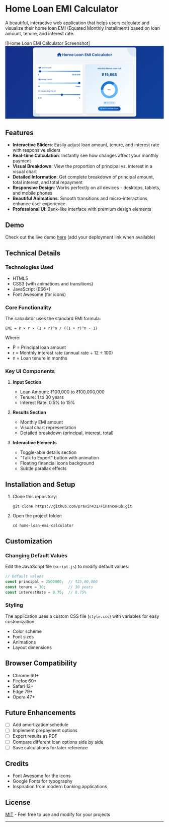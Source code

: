 # Home Loan EMI Calculator

A beautiful, interactive web application that helps users calculate and visualize their home loan EMI (Equated Monthly Installment) based on loan amount, tenure, and interest rate.

![Home Loan EMI Calculator Screenshot]
![alt text](image.png)
## Features

- **Interactive Sliders**: Easily adjust loan amount, tenure, and interest rate with responsive sliders
- **Real-time Calculation**: Instantly see how changes affect your monthly payment
- **Visual Breakdown**: View the proportion of principal vs. interest in a visual chart
- **Detailed Information**: Get complete breakdown of principal amount, total interest, and total repayment
- **Responsive Design**: Works perfectly on all devices - desktops, tablets, and mobile phones
- **Beautiful Animations**: Smooth transitions and micro-interactions enhance user experience
- **Professional UI**: Bank-like interface with premium design elements

## Demo

Check out the live demo [here](#) (add your deployment link when available)

## Technical Details

### Technologies Used

- HTML5
- CSS3 (with animations and transitions)
- JavaScript (ES6+)
- Font Awesome (for icons)

### Core Functionality

The calculator uses the standard EMI formula:

```
EMI = P × r × (1 + r)^n / ((1 + r)^n - 1)
```

Where:
- P = Principal loan amount
- r = Monthly interest rate (annual rate ÷ 12 ÷ 100)
- n = Loan tenure in months

### Key UI Components

1. **Input Section**
   - Loan Amount: ₹100,000 to ₹100,000,000
   - Tenure: 1 to 30 years
   - Interest Rate: 0.5% to 15%

2. **Results Section**
   - Monthly EMI amount
   - Visual chart representation
   - Detailed breakdown (principal, interest, total)

3. **Interactive Elements**
   - Toggle-able details section
   - "Talk to Expert" button with animation
   - Floating financial icons background
   - Subtle parallax effects

## Installation and Setup

1. Clone this repository:
   ```
   git clone https://github.com/pravin431/FinanceHub.git
   ```

2. Open the project folder:
   ```
   cd home-loan-emi-calculator
   ```

## Customization

### Changing Default Values

Edit the JavaScript file (`script.js`) to modify default values:

```javascript
// Default values
const principal = 2500000;  // ₹25,00,000
const tenure = 30;          // 30 years
const interestRate = 8.75;  // 8.75%
```

### Styling

The application uses a custom CSS file (`style.css`) with variables for easy customization:

- Color scheme
- Font sizes
- Animations
- Layout dimensions

## Browser Compatibility

- Chrome 60+
- Firefox 60+
- Safari 12+
- Edge 79+
- Opera 47+

## Future Enhancements

- [ ] Add amortization schedule
- [ ] Implement prepayment options
- [ ] Export results as PDF
- [ ] Compare different loan options side by side
- [ ] Save calculations for later reference

## Credits

- Font Awesome for the icons
- Google Fonts for typography
- Inspiration from modern banking applications

## License

[MIT](LICENSE) - Feel free to use and modify for your projects

---
